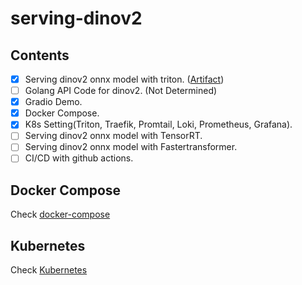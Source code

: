 # serving-dinov2

## Contents

- [x] Serving dinov2 onnx model with triton. ([Artifact](https://huggingface.co/RoundtTble/dinov2_vits14_onnx))
- [ ] Golang API Code for dinov2. (Not Determined)
- [x] Gradio Demo.
- [x] Docker Compose.
- [x] K8s Setting(Triton, Traefik, Promtail, Loki, Prometheus, Grafana).
- [ ] Serving dinov2 onnx model with TensorRT.
- [ ] Serving dinov2 onnx model with Fastertransformer.
- [ ] CI/CD with github actions.

## Docker Compose

Check [docker-compose](docs/docker-compose.md)

## Kubernetes

Check [Kubernetes](docs/k8s.md)
